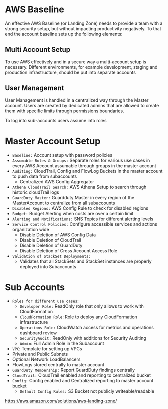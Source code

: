 # AWS Baseline

An effective AWS Baseline (or Landing Zone) needs to provide a team with a strong security setup, but without impacting productivity negatively. To that end the account baseline sets up the following elements:

## Multi Account Setup

To use AWS effectively and in a secure way a multi-account setup is necessary. Different environments, for example development, staging and production infrastructure, should be put into separate accounts 

## User Management

User Management is handled in a centralized way through the Master account. Users are created by dedicated admins that are allowed to create them with specific limits through permissions boundaries.

To log into sub-accounts users assume into roles




# Master Account Setup

* `Baseline:` Account setup with password policies
* `Assumable Roles & Groups:` Separate roles for various use cases in every AWS Account assumable through groups in the master account
* `Auditing:` CloudTrail, Config and FlowLog Buckets in the master account to push data from subaccounts
  * Centralized AWS Config Aggregator 
* `Athena CloudTrail Search:` AWS Athena Setup to search through historic cloudTrail logs  
* `GuardDuty Master:` Guardduty Master in every region of the MasterAccount to centralize from all subaccounts
* `Disabled Regions:` AWS Config Rule to check for disabled regions
* `Budget:` Budget Alerting when costs are over a certain limit
* `Alerting and Notifications:` SNS Topics for different alerting levels
* `Service Control Policies:` Configure accessible services and actions organization wide
  * Disable Deletion of AWS Config Data
  * Disable Deletion of CloudTrail
  * Disable Deletion of GuardDuty
  * Disable Deletion of Cross Account Access Role
* `Validation of StackSet Deployments:`
  * Validates that all StackSets and StackSet instances are properly deployed into Subaccounts

# Sub Accounts
* `Roles for different use cases`:
  * `Developer Role:` ReadOnly role that only allows to work with CloudFormation
  * `CloudFormation Role`: Role to deploy any CloudFormation infrastructure
  * `Operations Role:` CloudWatch access for metrics and operations dashboard review
  * `SecurityAudit:` ReadOnly with additions for Security Auditing
  * `Admin`: Full Admin Role in the Subaccount
 * `VPC`: Template for setting up VPCs
  * Private and Public Subnets
  * Optional Network LoadBalancers
  * FlowLogs stored centrally to master account
 * `GuardDuty Membership:` Report GuardDuty findings centrally
 * `CloudTrail:` CloudTrail enabled and reporting to centralized bucket
 * `Config:` Config enabled and Centralized reporting to master account bucket
   * `Default Config Rules:` S3 Bucket not publicly writeable/readable
 
 
 https://aws.amazon.com/solutions/aws-landing-zone/